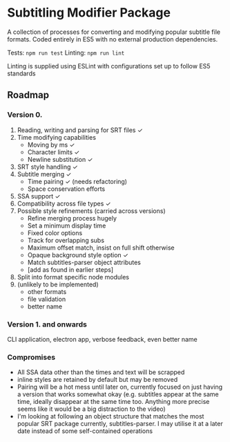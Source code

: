Subtitling Modifier Package
=========

A collection of processes for converting and modifying popular subtitle file formats.
Coded entirely in ES5 with no external production dependencies.

Tests: `npm run test`
Linting: `npm run lint`

Linting is supplied using ESLint with configurations set up to follow ES5 standards


##  Roadmap

### Version 0.

  1. Reading, writing and parsing for SRT files ✓
  2. Time modifying capabilities
      - Moving by ms ✓
      - Character limits ✓
      - Newline substitution ✓
  3. SRT style handling ✓
  4. Subtitle merging ✓
      - Time pairing ✓ (needs refactoring)
      - Space conservation efforts
  5. SSA support ✓
  6. Compatibility across file types ✓
  7. Possible style refinements (carried across versions)
      - Refine merging process hugely
      - Set a minimum display time
      - Fixed color options
      - Track for overlapping subs
      - Maximum offset match, insist on full shift otherwise
      - Opaque background style option ✓
      - Match subtitles-parser object attributes
      - [add as found in earlier steps]
  7. Split into format specific node modules
  8. (unlikely to be implemented)
      - other formats
      - file validation
      - better name

### Version 1. and onwards

  CLI application, electron app, verbose feedback, even better name

### Compromises

- All SSA data other than the times and text will be scrapped
- inline styles are retained by default but may be removed
- Pairing will be a hot mess until later on, currently focused on just having a version that works somewhat okay (e.g. subtitles appear at the same time, ideally disappear at the same time too. Anything more precise seems like it would be a big distraction to the video)
- I'm looking at following an object structure that matches the most popular SRT package currently, subtitles-parser. I may utilise it at a later date instead of some self-contained operations
